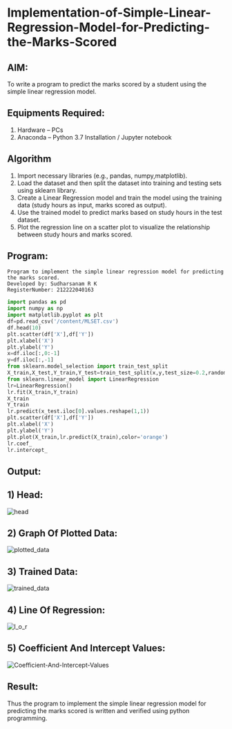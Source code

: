 # Implementation-of-Simple-Linear-Regression-Model-for-Predicting-the-Marks-Scored

## AIM:
To write a program to predict the marks scored by a student using the simple linear regression model.

## Equipments Required:
1. Hardware – PCs
2. Anaconda – Python 3.7 Installation / Jupyter notebook

## Algorithm
1. Import necessary libraries (e.g., pandas, numpy,matplotlib).
2. Load the dataset and then split the dataset into training and testing sets using sklearn library.
3. Create a Linear Regression model and train the model using the training data (study hours as input, marks scored as output).
4. Use the trained model to predict marks based on study hours in the test dataset.
5. Plot the regression line on a scatter plot to visualize the relationship between study hours and marks scored.

## Program:
```
Program to implement the simple linear regression model for predicting the marks scored.
Developed by: Sudharsanam R K
RegisterNumber: 212222040163
```
```python
import pandas as pd
import numpy as np
import matplotlib.pyplot as plt
df=pd.read_csv('/content/MLSET.csv')
df.head(10)
plt.scatter(df['X'],df['Y'])
plt.xlabel('X')
plt.ylabel('Y')
x=df.iloc[:,0:-1]
y=df.iloc[:,-1]
from sklearn.model_selection import train_test_split
X_train,X_test,Y_train,Y_test=train_test_split(x,y,test_size=0.2,random_state=0)
from sklearn.linear_model import LinearRegression
lr=LinearRegression()
lr.fit(X_train,Y_train)
X_train
Y_train
lr.predict(x_test.iloc[0].values.reshape(1,1))
plt.scatter(df['X'],df['Y'])
plt.xlabel('X')
plt.ylabel('Y')
plt.plot(X_train,lr.predict(X_train),color='orange')
lr.coef_
lr.intercept_
```

## Output:
## 1) Head:
![head](https://github.com/SudharsanamRK/Implementation-of-Simple-Linear-Regression-Model-for-Predicting-the-Marks-Scored/assets/115523484/46b8c517-4fff-4a20-8126-acc77ff9fb0a)
## 2) Graph Of Plotted Data:
![plotted_data](https://github.com/SudharsanamRK/Implementation-of-Simple-Linear-Regression-Model-for-Predicting-the-Marks-Scored/assets/115523484/6b009754-9c2d-4c79-a5c6-9bc955a6d789)
## 3) Trained Data:
![trained_data](https://github.com/SudharsanamRK/Implementation-of-Simple-Linear-Regression-Model-for-Predicting-the-Marks-Scored/assets/115523484/2ae3c06d-c5b3-4dec-8991-0394740e2406)
## 4) Line Of Regression:
![l_o_r](https://github.com/SudharsanamRK/Implementation-of-Simple-Linear-Regression-Model-for-Predicting-the-Marks-Scored/assets/115523484/c564dcae-3ebb-47bd-a723-322f3da62293)
## 5) Coefficient And Intercept Values:
![Coefficient-And-Intercept-Values](https://github.com/SudharsanamRK/Implementation-of-Simple-Linear-Regression-Model-for-Predicting-the-Marks-Scored/assets/115523484/ed77cee8-c74f-418b-b534-10bbf8a9a7fb)


 
## Result:
Thus the program to implement the simple linear regression model for predicting the marks scored is written and verified using python programming.
